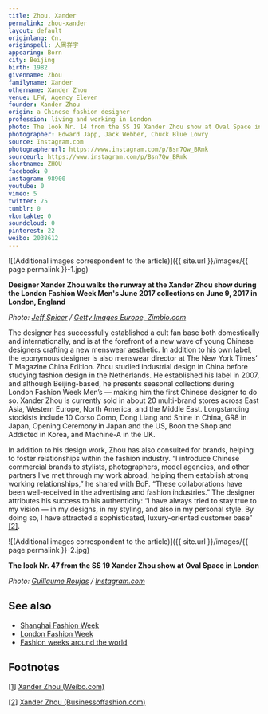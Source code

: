 ```yaml
---
title: Zhou, Xander
permalink: zhou-xander
layout: default
originlang: Cn.
originspell: 人周祥宇
appearing: Born
city: Beijing
birth: 1982
givenname: Zhou
familyname: Xander
othername: Xander Zhou
venue: LFW, Agency Eleven
founder: Xander Zhou
origin: a Chinese fashion designer
profession: living and working in London
photo: The look Nr. 14 from the SS 19 Xander Zhou show at Oval Space in London
photographer: Edward Japp, Jack Webber, Chuck Blue Lowry
source: Instagram.com
photographerurl: https://www.instagram.com/p/Bsn7Qw_BRmk
sourceurl: https://www.instagram.com/p/Bsn7Qw_BRmk
shortname: ZHOU
facebook: 0
instagram: 98900
youtube: 0
vimeo: 5
twitter: 75
tumblr: 0
vkontakte: 0
soundcloud: 0
pinterest: 22
weibo: 2038612
---
```


![(Additional images correspondent to the article)]({{ site.url }}/images/{{ page.permalink }}-1.jpg)

**Designer Xander Zhou walks the runway at the Xander Zhou show during the London Fashion Week Men's June 2017 collections on June 9, 2017 in London, England**

*Photo: [Jeff Spicer](http://www.zimbio.com/photos/Xander+Zhou/Xander+Zhou+Runway+LFWM+June+2017/Im7OTOd_Byd) / [Getty Images Europe, Zimbio.com](http://www.zimbio.com/photos/Xander+Zhou/Xander+Zhou+Runway+LFWM+June+2017/Im7OTOd_Byd)*

The designer has successfully established a cult fan base both domestically and internationally, and is at the forefront of a new wave of young Chinese designers crafting a new menswear aesthetic. In addition to his own label, the eponymous designer is also menswear director at The New York Times’ T Magazine China Edition. Zhou studied industrial design in China before studying fashion design in the Netherlands. He established his label in 2007, and although Beijing-based, he presents seasonal collections during London Fashion Week Men’s — making him the first Chinese designer to do so. Xander Zhou is currently sold in about 20 multi-brand stores across East Asia, Western Europe, North America, and the Middle East. Longstanding stockists include 10 Corso Como, Dong Liang and Shine in China, GR8 in Japan, Opening Ceremony in Japan and the US, Boon the Shop and Addicted in Korea, and Machine-A in the UK.

In addition to his design work, Zhou has also consulted for brands, helping to foster relationships within the fashion industry. “I introduce Chinese commercial brands to stylists, photographers, model agencies, and other partners I’ve met through my work abroad, helping them establish strong working relationships,” he shared with BoF. “These collaborations have been well-received in the advertising and fashion industries.” The designer attributes his success to his authenticity: “I have always tried to stay true to my vision — in my designs, in my styling, and also in my personal style. By doing so, I have attracted a sophisticated, luxury-oriented customer base” <span id="a2">[\[2\]](#f2)</span>.

![(Additional images correspondent to the article)]({{ site.url }}/images/{{ page.permalink }}-2.jpg)

**The look Nr. 47 from the SS 19 Xander Zhou show at Oval Space in London**

*Photo: [Guillaume Roujas](https://www.instagram.com/guillaumeroujas) / [Instagram.com](https://www.instagram.com/p/BsVNgQNBP0K/)*

## See also

+ [Shanghai Fashion Week](shanghai-fashion-week)
+ [London Fashion Week](london-fashion-week)
+ [Fashion weeks around the world](fashion-weeks-around-the-world)

## Footnotes

[[1]](#a1) <span id="f1"></span> [Xander Zhou (Weibo.com)](https://www.weibo.com/xanderzhou?nick=XanderZhou&is_hot=1)

[[2]](#a2) <span id="f2"></span> [Xander Zhou (Businessoffashion.com)](https://www.businessoffashion.com/community/people/xander-zhou-1)
